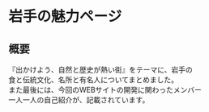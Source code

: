 # 岩手の魅力ページ

## 概要
『出かけよう、自然と歴史が熱い街』をテーマに、岩手の  
食と伝統文化、名所と有名人についてまとめました。  
また最後には、今回のWEBサイトの開発に関わったメンバー  
一人一人の自己紹介が、記載されています。